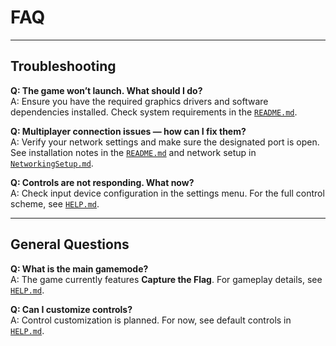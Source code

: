 # FAQ

---

## Troubleshooting

**Q: The game won’t launch. What should I do?**  
A: Ensure you have the required graphics drivers and software dependencies installed. Check system requirements in the [`README.md`](./README.md).

**Q: Multiplayer connection issues — how can I fix them?**  
A: Verify your network settings and make sure the designated port is open. See installation notes in the [`README.md`](./README.md) and network setup in [`NetworkingSetup.md`](./NetworkingSetup.md).

**Q: Controls are not responding. What now?**  
A: Check input device configuration in the settings menu. For the full control scheme, see [`HELP.md`](./HELP.md).

---

## General Questions

**Q: What is the main gamemode?**  
A: The game currently features **Capture the Flag**. For gameplay details, see [`HELP.md`](./HELP.md).

**Q: Can I customize controls?**  
A: Control customization is planned. For now, see default controls in [`HELP.md`](./HELP.md).

